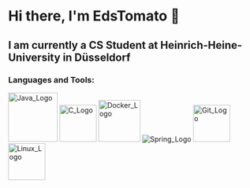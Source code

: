 # Hi there, I'm EdsTomato 👋

## I am currently a CS Student at Heinrich-Heine-University in Düsseldorf
### Languages and Tools: 
<img src="https://github.com/EdsTomato/EdsTomato/assets/92441858/d08a3671-cd07-4b97-aa3b-272de3b5748e" alt="Java_Logo" width="100"/>
<img src="https://github.com/EdsTomato/EdsTomato/assets/92441858/1dc849bf-cc32-4686-b5e8-20054ce9d9e6" alt="C_Logo" width="75"/>
<img src="https://github.com/EdsTomato/EdsTomato/assets/92441858/a260d04d-cdb4-4717-9e46-00f5cac70a1b" alt="Docker_Logo" width="85"/>
<img src="https://github.com/EdsTomato/EdsTomato/assets/92441858/0d081e99-4e84-4d20-9272-cb7a2945cd81" alt="Spring_Logo" size="150"/>
<img src="https://github.com/EdsTomato/EdsTomato/assets/92441858/03cdb2bf-0823-406c-a9d7-a524195583a5" alt="Git_Logo" width="75"/>
<img src="https://github.com/EdsTomato/EdsTomato/assets/92441858/064f9a90-262c-4af9-9e96-15946bad0a48" alt="Linux_Logo" width="75"/>


<!--
**EdsTomato/EdsTomato** is a ✨ _special_ ✨ repository because its `README.md` (this file) appears on your GitHub profile.

Here are some ideas to get you started:

- 🔭 I’m currently working on ...
- 🌱 I’m currently learning ...
- 👯 I’m looking to collaborate on ...
- 🤔 I’m looking for help with ...
- 💬 Ask me about ...
- 📫 How to reach me: ...
- 😄 Pronouns: ...
- ⚡ Fun fact: ...
-->
